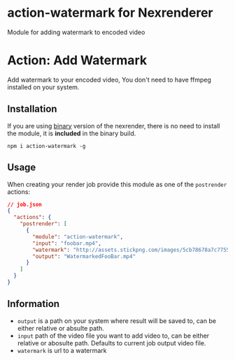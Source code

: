# action-watermark for Nexrenderer

Module for adding watermark to encoded video

# Action: Add Watermark

Add watermark to your encoded video,
You don't need to have ffmpeg installed on your system.

## Installation

If you are using [binary](https://github.com/inlife/nexrender/releases) version of the nexrender,
there is no need to install the module, it is **included** in the binary build.

```
npm i action-watermark -g
```

## Usage

When creating your render job provide this module as one of the `postrender` actions:

```json
// job.json
{
  "actions": {
    "postrender": [
      {
        "module": "action-watermark",
        "input": "foobar.mp4",
        "watermark": "http://assets.stickpng.com/images/5cb78678a7c7755bf004c14c.png",
        "output": "WatermarkedFooBar.mp4"
      }
    ]
  }
}
```

## Information

- `output` is a path on your system where result will be saved to, can be either relative or absulte path.
- `input` path of the video file you want to add video to, can be either relative or abosulte path. Defaults to current job output video file.
- `watermark` is url to a watermark
